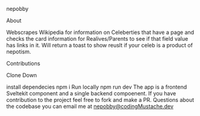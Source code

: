 nepobby

About

Webscrapes Wikipedia for information on Celeberties that have a page and checks the card information for Realives/Parents to see if that field value has links in it. Will return a toast to show reuslt if your celeb is a product of nepotism.

Contributions

Clone Down

install dependecies npm i
Run locally npm run dev
The app is a frontend Sveltekit component and a single backend compoenent. If you have contribution to the project feel free to fork and make a PR. Questions about the codebase you can email me at nepobby@codingMustache.dev
